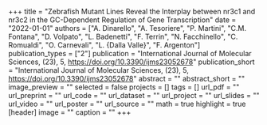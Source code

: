 +++
title = "Zebrafish Mutant Lines Reveal the Interplay between nr3c1 and nr3c2 in the GC-Dependent Regulation of Gene Transcription"
date = "2022-01-01"
authors = ["A. Dinarello", "A. Tesoriere", "P. Martini", "C.M. Fontana", "D. Volpato", "L. Badenetti", "F. Terrin", "N. Facchinello", "C. Romualdi", "O. Carnevali", "L. {Dalla Valle}", "F. Argenton"]
publication_types = ["2"]
publication = "International Journal of Molecular Sciences, (23), 5, https://doi.org/10.3390/ijms23052678"
publication_short = "International Journal of Molecular Sciences, (23), 5, https://doi.org/10.3390/ijms23052678"
abstract = ""
abstract_short = ""
image_preview = ""
selected = false
projects = []
tags = []
url_pdf = ""
url_preprint = ""
url_code = ""
url_dataset = ""
url_project = ""
url_slides = ""
url_video = ""
url_poster = ""
url_source = ""
math = true
highlight = true
[header]
image = ""
caption = ""
+++
